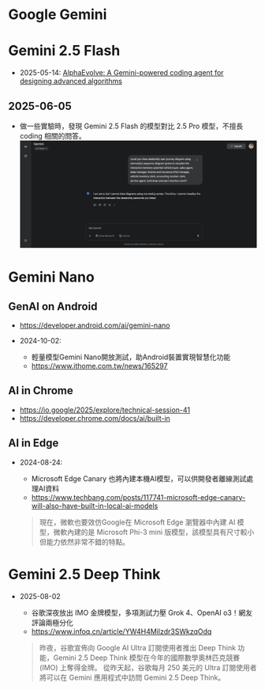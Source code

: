 # Google Gemini

# Gemini 2.5 Flash

- 2025-05-14: [AlphaEvolve: A Gemini-powered coding agent for designing advanced algorithms](https://deepmind.google/discover/blog/alphaevolve-a-gemini-powered-coding-agent-for-designing-advanced-algorithms/)

## 2025-06-05

- 做一些實驗時，發現 Gemini 2.5 Flash 的模型對比 2.5 Pro 模型，不擅長 coding 相關的問答。
![](img/2025-06-08_Gemini_2.5_Flash_limitation.png)

# Gemini Nano

## GenAI on Android

- https://developer.android.com/ai/gemini-nano

- 2024-10-02:
  - 輕量模型Gemini Nano開放測試，助Android裝置實現智慧化功能
  - https://www.ithome.com.tw/news/165297

## AI in Chrome

- https://io.google/2025/explore/technical-session-41
- https://developer.chrome.com/docs/ai/built-in

## AI in Edge

- 2024-08-24:
  - Microsoft Edge Canary 也將內建本機AI模型，可以供開發者離線測試處理AI資料
  - https://www.techbang.com/posts/117741-microsoft-edge-canary-will-also-have-built-in-local-ai-models

  > 現在，微軟也要效仿Google在 Microsoft Edge 瀏覽器中內建 AI 模型，微軟內建的是 Microsoft Phi-3 mini 版模型，該模型具有尺寸較小但能力依然非常不錯的特點。

# Gemini  2.5 Deep Think

- 2025-08-02
  - 谷歌深夜放出 IMO 金牌模型，多項測試力壓 Grok 4、OpenAI o3！網友評論兩極分化
  - https://www.infoq.cn/article/YW4H4Milzdr3SWkzqOdq

  > 昨夜，谷歌宣佈向 Google AI Ultra 訂閱使用者推出 Deep Think 功能，Gemini 2.5 Deep Think 模型在今年的國際數學奧林匹克競賽 (IMO) 上奪得金牌。
  > 從昨天起，谷歌每月 250 美元的 Ultra 訂閱使用者將可以在 Gemini 應用程式中訪問 Gemini 2.5 Deep Think。